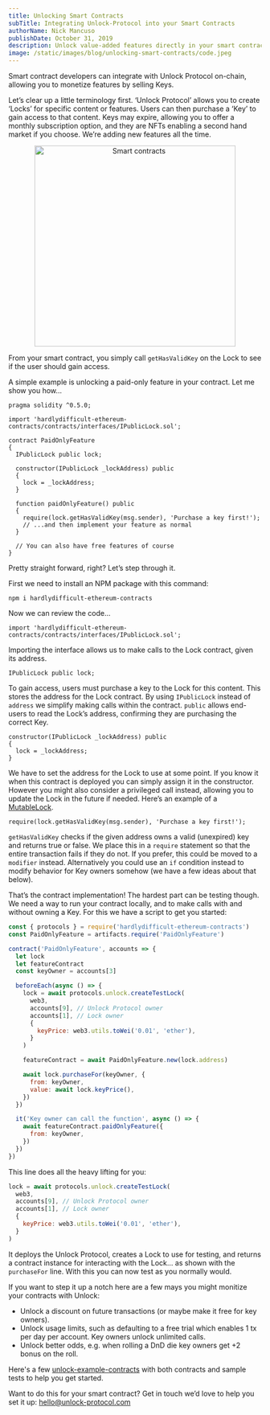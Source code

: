```yaml
---
title: Unlocking Smart Contracts
subTitle: Integrating Unlock-Protocol into your Smart Contracts
authorName: Nick Mancuso
publishDate: October 31, 2019
description: Unlock value-added features directly in your smart contract. Trivial to implement with endless opportunities. We show you how and discuss some reasons why this might be interesting to you.
image: /static/images/blog/unlocking-smart-contracts/code.jpeg
---
```


Smart contract developers can integrate with Unlock Protocol on-chain, allowing you to monetize features by selling Keys.

Let’s clear up a little terminology first. ‘Unlock Protocol’ allows you to create ‘Locks’ for specific content or features. Users can then purchase a ‘Key’ to gain access to that content. Keys may expire, allowing you to offer a monthly subscription option, and they are NFTs enabling a second hand market if you choose. We’re adding new features all the time.

<p style="text-align:center">
	<img src="/static/images/blog/unlocking-smart-contracts/code.jpeg" width="400px" alt="Smart contracts">
</p>

From your smart contract, you simply call `getHasValidKey` on the Lock to see if the user should gain access.

A simple example is unlocking a paid-only feature in your contract. Let me show you how…

```
pragma solidity ^0.5.0;

import 'hardlydifficult-ethereum-contracts/contracts/interfaces/IPublicLock.sol';

contract PaidOnlyFeature
{
  IPublicLock public lock;

  constructor(IPublicLock _lockAddress) public
  {
    lock = _lockAddress;
  }

  function paidOnlyFeature() public
  {
    require(lock.getHasValidKey(msg.sender), 'Purchase a key first!');
    // ...and then implement your feature as normal
  }

  // You can also have free features of course
}
```

Pretty straight forward, right? Let’s step through it.

First we need to install an NPM package with this command:

```
npm i hardlydifficult-ethereum-contracts
```

Now we can review the code...

```
import 'hardlydifficult-ethereum-contracts/contracts/interfaces/IPublicLock.sol';
```

Importing the interface allows us to make calls to the Lock contract, given its address.

```
IPublicLock public lock;
```

To gain access, users must purchase a key to the Lock for this content. This stores the address for the Lock contract. By using `IPublicLock` instead of `address` we simplify making calls within the contract. `public` allows end-users to read the Lock’s address, confirming they are purchasing the correct Key.

```
constructor(IPublicLock _lockAddress) public
{
  lock = _lockAddress;
}
```

We have to set the address for the Lock to use at some point. If you know it when this contract is deployed you can simply assign it in the constructor. However you might also consider a privileged call instead, allowing you to update the Lock in the future if needed. Here’s an example of a [MutableLock](https://github.com/HardlyDifficult/unlock-example-contracts/blob/master/contracts/MutableLock.sol).

```
require(lock.getHasValidKey(msg.sender), 'Purchase a key first!');
```

`getHasValidKey` checks if the given address owns a valid (unexpired) key and returns true or false. We place this in a `require` statement so that the entire transaction fails if they do not. If you prefer, this could be moved to a `modifier` instead. Alternatively you could use an `if` condition instead to modify behavior for Key owners somehow (we have a few ideas about that below).

That’s the contract implementation! The hardest part can be testing though. We need a way to run your contract locally, and to make calls with and without owning a Key. For this we have a script to get you started:

```javascript
const { protocols } = require('hardlydifficult-ethereum-contracts')
const PaidOnlyFeature = artifacts.require('PaidOnlyFeature')

contract('PaidOnlyFeature', accounts => {
  let lock
  let featureContract
  const keyOwner = accounts[3]

  beforeEach(async () => {
    lock = await protocols.unlock.createTestLock(
      web3,
      accounts[9], // Unlock Protocol owner
      accounts[1], // Lock owner
      {
        keyPrice: web3.utils.toWei('0.01', 'ether'),
      }
    )

    featureContract = await PaidOnlyFeature.new(lock.address)

    await lock.purchaseFor(keyOwner, {
      from: keyOwner,
      value: await lock.keyPrice(),
    })
  })

  it('Key owner can call the function', async () => {
    await featureContract.paidOnlyFeature({
      from: keyOwner,
    })
  })
})
```

This line does all the heavy lifting for you:

```javascript
lock = await protocols.unlock.createTestLock(
  web3,
  accounts[9], // Unlock Protocol owner
  accounts[1], // Lock owner
  {
    keyPrice: web3.utils.toWei('0.01', 'ether'),
  }
)
```

It deploys the Unlock Protocol, creates a Lock to use for testing, and returns a contract instance for interacting with the Lock… as shown with the `purchaseFor` line. With this you can now test as you normally would.

If you want to step it up a notch here are a few mays you might monitize your contracts with Unlock:

- Unlock a discount on future transactions (or maybe make it free for key owners).
- Unlock usage limits, such as defaulting to a free trial which enables 1 tx per day per account. Key owners unlock unlimited calls.
- Unlock better odds, e.g. when rolling a DnD die key owners get +2 bonus on the roll.

Here's a few [unlock-example-contracts](https://github.com/HardlyDifficult/unlock-example-contracts) with both contracts and sample tests to help you get started.

Want to do this for your smart contract? Get in touch we’d love to help you set it up: hello@unlock-protocol.com
